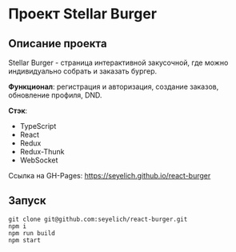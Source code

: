 # Проект Stellar Burger
## Описание проекта
Stellar Burger - страница интерактивной закусочной, где можно индивидуально собрать и заказать бургер.

**Функционал**: регистрация и авторизация, создание заказов, обновление профиля, DND.

**Стэк**: 
* TypeScript
* React
* Redux
* Redux-Thunk
* WebSocket

Ссылка на GH-Pages:  https://seyelich.github.io/react-burger

## Запуск
```
git clone git@github.com:seyelich/react-burger.git
npm i
npm run build
npm start
```
